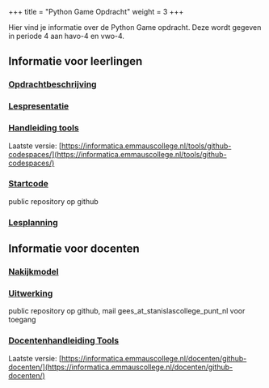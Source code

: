 +++
title = "Python Game Opdracht"
weight = 3
+++

Hier vind je informatie over de Python Game opdracht. Deze wordt gegeven in periode 4 aan havo-4 en vwo-4.

<!--more-->

## Informatie voor leerlingen

### [Opdrachtbeschrijving](./1.%20Opdrachtbeschrijving%20Python%20Game.docx)

### [Lespresentatie](./2.%20Lespresentatie%20Python%20Game.pptx)

### [Handleiding tools](./3.%20Leerlinghandleiding%20GitHub%20met%20Codespaces.pdf)

Laatste versie: [https://informatica.emmauscollege.nl/tools/github-codespaces/](https://informatica.emmauscollege.nl/tools/github-codespaces/)

### [Startcode](https://github.com/informaticascw/h4v4-game-template)

public repository op github

### [Lesplanning](./4.%20Informatica%20Jaarplan-HAVOVWO4-2324%20P4.doc)

## Informatie voor docenten

### [Nakijkmodel](./5.%20Docent%20-%20Nakijkmodel%20Python%20Game.xlsx)

### [Uitwerking](https://github.com/informaticascw/h4v4-game-uitwerking)

public repository op github, mail gees_at_stanislascollege_punt_nl voor toegang

### [Docentenhandleiding Tools](./6.%20Docent%20-%20Handleiding%20GitHub%20met%20Codespaces.pdf)

Laatste versie: [https://informatica.emmauscollege.nl/docenten/github-docenten/](https://informatica.emmauscollege.nl/docenten/github-docenten/)
